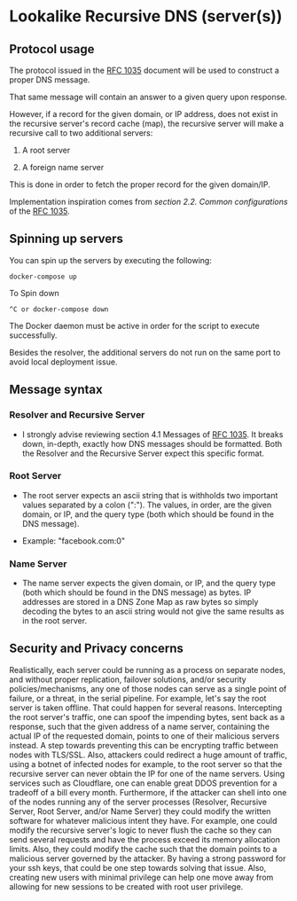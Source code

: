 # Lookalike Recursive DNS (server(s))

## Protocol usage

The protocol issued in the [RFC 1035](https://tools.ietf.org/html/rfc1035) document will be used to construct a proper DNS message.

That same message will contain an answer to a given query upon response.

However, if a record for the given domain, or IP address, does not exist in the recursive server's record cache (map), the recursive server will make a recursive call to two additional servers:

1. A root server

2) A foreign name server

This is done in order to fetch the proper record for the given domain/IP.

Implementation inspiration comes from _section 2.2. Common configurations_ of the [RFC 1035](https://tools.ietf.org/html/rfc1035).

## Spinning up servers

You can spin up the servers by executing the following:

```
docker-compose up
```

To Spin down

```
^C or docker-compose down
```

The Docker daemon must be active in order for the script to execute successfully.

Besides the resolver, the additional servers do not run on the same port to avoid local deployment issue.

## Message syntax

### Resolver and Recursive Server

- I strongly advise reviewing section 4.1 Messages of [RFC 1035](https://tools.ietf.org/html/rfc1035). It breaks down, in-depth, exactly how DNS messages should be formatted. Both the Resolver and the Recursive Server expect this specific format.

### Root Server

- The root server expects an ascii string that is withholds two important values separated by a colon (":"). The values, in order, are the given domain, or IP, and the query type (both which should be found in the DNS message).

* Example: "facebook.com:0"

### Name Server

- The name server expects the given domain, or IP, and the query type (both which should be found in the DNS message) as bytes. IP addresses are stored in a DNS Zone Map as raw bytes so simply decoding the bytes to an ascii string would not give the same results as in the root server.

## Security and Privacy concerns

Realistically, each server could be running as a process on separate nodes, and without proper replication, failover solutions, and/or security policies/mechanisms, any one of those nodes can serve as a single point of failure, or a threat, in the serial pipeline. For example, let's say the root server is taken offline. That could happen for several reasons. Intercepting the root server's traffic, one can spoof the impending bytes, sent back as a response, such that the given address of a name server, containing the actual IP of the requested domain, points to one of their malicious servers instead. A step towards preventing this can be encrypting traffic between nodes with TLS/SSL. Also, attackers could redirect a huge amount of traffic, using a botnet of infected nodes for example, to the root server so that the recursive server can never obtain the IP for one of the name servers. Using services such as Cloudflare, one can enable great DDOS prevention for a tradeoff of a bill every month. Furthermore, if the attacker can shell into one of the nodes running any of the server processes (Resolver, Recursive Server, Root Server, and/or Name Server) they could modify the written software for whatever malicious intent they have. For example, one could modify the recursive server's logic to never flush the cache so they can send several requests and have the process exceed its memory allocation limits. Also, they could modify the cache such that the domain points to a malicious server governed by the attacker. By having a strong password for your ssh keys, that could be one step towards solving that issue. Also, creating new users with minimal privilege can help one move away from allowing for new sessions to be created with root user privilege.
